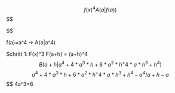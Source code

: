 $$
f(x)^4 A(a|f(a))
$$
$$

$$

$$
$$
f(a)=a^4 -> A(a|a^4)

Schritt 1:
F(x)^3
F(a+h) = (a+h)^4
$$ B(a+h | a^4+4*a^3*h+6*a^2*h^+4*a*h^3+h^4)
$$
$$  a^4+4*a^3*h+6*a^2*h^+4*a*h^3+h^4-a^4 / a+h -a
$$
$$ 4a^3+6